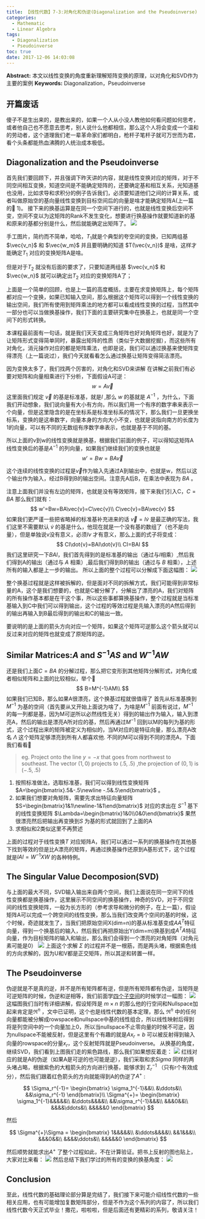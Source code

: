 ```yaml
---
title: 【线性代数】7-3:对角化和伪逆(Diagonalization and the Pseudoinverse)
categories:
  - Mathematic
  - Linear Algebra
tags:
  - Diagonalization
  - Pseudoinverse
toc: true
date: 2017-12-06 14:03:08
---
```


**Abstract:** 本文以线性变换的角度重新理解矩阵变换的原理，以对角化和SVD作为主要的案例
**Keywords:** Diagonalization，Pseudoinverse

<!--more-->
## 开篇废话
傻子不是生出来的，是教出来的，如果一个人从小没人教他如何看问题如何思考，或者他自己也不愿意去思考，别人说什么他都相信，那么这个人将会变成一个温和的劳动者，这个道理我们老一辈革命家们都明白，枪杆子笔杆子就可万世而为君，看个头条都能热血沸腾的人统治成本极低。
## Diagonalization and the Pseudoinverse
首先我们要回顾下，并且强调下昨天讲的内容，就是线性变换对应的矩阵，对于不同空间相互变换，知道空间是不能确定矩阵的，还要确定基和相互关系，光知道基也没用，比如求导和求积分的例子告诉我们，必须要知道他们之间的计算关系，或者叫做原始空的基向量线性变换到目标空间后的向量是啥才能确定矩阵A(上一篇的🌰 1)。
接下来的换基运算是在同一个空间下进行的，也就是线性变换后空间不变，空间不变以为这矩阵的Rank不发生变化，想要进行换基操作就要知道新的基和原来的基都分别是什么，然后就能确定出矩阵了。
![](https://tony4ai-1251394096.cos.ap-hongkong.myqcloud.com/blog_images/Math-Linear-Algebra-Chapter-7-3/lineartransformation.png)

手工图片，简约而不简单，哈哈，$T_1$就是个典型的夸空间的变换，已知两组基 $\vec{v_n}$ 和 $\vec{w_m}$ 并且要明确的知道 $T(\vec{v_n})$ 是啥，这样才能确定$T_1$ 对应的变换矩阵A是啥。

但是对于$T_2$ 就没有后面的要求了，只要知道两组基 $\vec{v_n}$ 和 $\vec{w_n}$ 就可以确定出$T_2$ 对应的变换矩阵A了；

上面是一个简单的回顾，也是上一篇的高度概括，主要在求变换矩阵上，每个矩阵都对应一个变换，如果已知输入空间，那么根据这个矩阵可以得到一个线性变换的输出空间，我们所有使用到矩阵乘法的地方都可以看成线性变换的过程，当然其中一部分也可以当做换基操作，我们下面的主要研究集中在换基上，也就是同一个空间下的形式转换。

本课程最前面有一句话，就是我们天天变成三角矩阵也好对角矩阵也好，就是为了让矩阵形式变得简单同时，暴露出矩阵的性质（类似于大数据挖掘），而这些所有对角化，消元操作对应的都是矩阵乘法，也即是说，我们可以通过换基来使矩阵变得漂亮（上一篇说过），我们今天就看看怎么通过换基让矩阵变得简洁漂亮。

因为变换太多了，我们找两个厉害的，对角化和SVD来讲解
在讲解之前我们有必要对矩阵和向量相乘进行下分析，下面假设A可逆：
$$
w=A\vec{v}
$$
这里面我们规定 $\vec{v}$ 的基是标准基，就是$I$ ,那么 $w$ 的基就是 $A^{-1}$ ，为什么，下面我们开动想象，我们说向量有大小有方向，所以我们用一个有序的数字串来表示一个向量，但是这里隐含的是在坐标系是标准坐标系的情况下，那么我们一旦更换坐标系，变换的是这串数字，向量本身的方向大小不变，也就是说指向南方的长度为1的向量，可以有不同的无数组有序数字串表示，也就是基于不同的基。

所以上面的v到w的线性变换就是换基，根据我们前面的例子，可以得知这矩阵A线性变换后的基是$A^{-1}$ 的列向量，如果我们继续我们的变换也就是
$$
w'=Bw=BA\vec{v}
$$

这个连续的线性变换的过程是$\vec{v}$作为输入先通过A到输出中，也就是w，然后以这个输出作为输入，经过B得到B的输出空间。注意先A后B，在乘法中表现为 $BA$ 。

注意上面我们并没有左边的矩阵，也就是没有等效矩阵，接下来我们引入C，$C=BA$ 那么我们就有：
$$
w'=Bw=BA\vec{v}=C\vec{v}\\
C\vec{v}=BA\vec{v}
$$
如果我们更严谨一些把省略掉的标准基补充进来的话 $\vec{v}=I\dot{v}$ 是最正确的写法，我们这里不需要默认 $\dot{v}$ 的基是什么，他现在就是一个没有基的数组了（也不是向量），但是单独说v没有意义，必须$Iv$ 才有意义，那么上面的式子将变成：
$$
CI\dot{v}=BAI\dot{v}\\
CI=BAI
$$
我们这里研究一下$BAI$，我们首先得到的是标准基的输出（通过与$I$相乘）,然后我们得到A的输出（通过与 $A$ 相乘）,最后我们得到B的输出（通过与 $B$ 相乘），上述所有的输入都是上一步的输出。
所以上面的整个过程可以分解成下面这幅图：
![](https://tony4ai-1251394096.cos.ap-hongkong.myqcloud.com/blog_images/Math-Linear-Algebra-Chapter-7-3/CBA.png)

整个换基过程就是这样被拆解的，但是面对不同的拆解方式，我们可能得到非常标量的A，这个是我们想要的，也就是C被分解了，分解出了漂亮的A，我们对矩阵的所有操作基本都是在干这个事，所以这些事都算换基操作，整个过程就是当标准基输入到C中我们可以得到输出，这个过程的等效过程是先输入漂亮的A然后得到的输出再输入到B最后得到的输出和C的输出一致。

要说明的是上面的箭头方向对应一个矩阵，如果这个矩阵可逆那么这个箭头就可以反过来对应的矩阵也就变成了原矩阵的逆。
## Similar Matrices:$A$ and $S^{-1}AS$ and $W^{-1}AW$

还是我们上面$C=BA$ 的分解过程，那么把它变形到其他矩阵分解形式，对角化或者相似矩阵和上面的比较相似，举个🌰
$$
B=M^{-1}AM\\
$$
如果我们已知B，那么如果A很漂亮，这个换基过程就很值得了
首先从标准基换到 $M^{-1}$ 为基的空间（首先要从又开始上面说为啥了，为啥是$M^{-1}$ 前面有说过，$M^{-1}$ 的每一列都是基，因为M可逆所以必然线性无关）得到的输出作为输入，输入到漂亮A，然后的输出是漂亮A所对应的基，然后再通过$M^{-1}$ 回到以M的每列为基的形式，这个过程出来的矩阵被定义为相似的，当M对应的是特征向量，那么漂亮A改名 $\Lambda$ 这个矩阵足够漂亮到所有人都喜欢他.
不同的M可以得到不同的漂亮A，下面我们看看🌰
> eg. Project onto the line $y=-x$ that goes from northwest to southeast. The vector $(1,0)$ projects to $(.5,.5)$ ,the projection of $(0,1)$ is $(-.5,.5)$

1. 按照标准做法，选取标准基，我们可以得到线性变换矩阵 $A=\begin{bmatrix}.5&-.5\newline -.5&.5\end{bmatrix}$ 。
2. 如果我们想要对角矩阵，需要先求出特征向量矩阵 $S=\begin{bmatrix}1&1\newline-1&1\end{bmatrix}$ 对应的求出在 $S^{-1}$ 基下的线性变换矩阵 $\Lambda=\begin{bmatrix}1&0\\0&0\end{bmatrix}$ 果然很漂亮然后把输出再变换到$S$ 为基的形式就回到了上面的A
3. 求相似和2类似这里不再赘述

上面的过程对于线性变换$T$ 对应矩阵A，我们可以通过一系列的换基操作在其他基下找到等效的但是比A漂亮的矩阵，再通过换基操作还原到A基形式下，这个过程就是$IAI=W^{-1}XW$ 的各种特例。

## The Singular Value Decomposion(SVD)
与上面的最大不同，SVD输入输出来自两个空间，我们上面说在同一空间下的线性变换都是换基操作，这里展示不同空间的换基操作，神奇的SVD，对于不同空间的线性变换矩阵，一般为长方形的（参考求导和微分的例子，在上一篇），假设矩阵A可以完成一个跨空间的线性变换，那么当我们改变两个空间的基的时候，这个时候，奇迹就发生了，当我们把原始空间X(dim=n)的基从标准基变成$AA^T$特征向量，得到一个换基后的输入，然后我们再把原始出Y(dim=m)换基到成$A^TA$特征向量，作为目标矩阵的输入和输出，那么我们会得到一个漂亮的对角矩阵（对角元素可能是0）
![](https://tony4ai-1251394096.cos.ap-hongkong.myqcloud.com/blog_images/Math-Linear-Algebra-Chapter-7-3/SVD.png)
上面这个求解 $\Sigma$ 的过程并不是一根筋，而是两头堵，根据紫色线的方向求解的，因为U和V都是正交矩阵，所以其逆和转置一样。

## The Pseudoinverse
伪逆就是不是真的逆，并不是所有矩阵都有逆，但是所有矩阵都有伪逆，当矩阵是可逆矩阵的时候，伪逆和逆相等，我们前面学[四个子空间](http://face2ai.com/Math-Linear-Algebra-Chapter-4-1/)的时候学过一幅图：
![](https://tony4ai-1251394096.cos.ap-hongkong.myqcloud.com/blog_images/Math-Linear-Algebra-Chapter-7-3/4spaces_extra.png)
这幅图我们当时有详细讲解，假设矩阵是 $m\times n$ 的那么他的行空间和Nullspace加起来肯定是$\Re^n$ ，文中已证明，这个也是线性代数的基本定理，那么 $\Re^n$ 中的任何向量都能被分解成rowspace和nullspace中基的线性组合，所以线性映射后得到将是列空间中的一个向量加上0，所以当nullspace不止零向量的时候不可逆，因为nullspace不能被反射，但是这里有个有趣的就是$Ax_r=b$ 可以被反射得到输入向量的rowspace的分量$x_r$，这个反射矩阵就是Pseudoinverse。
从换基的角度，继续SVD，我们看到上图我们走的紫色路线，那么我们如果想反着走：
![](https://tony4ai-1251394096.cos.ap-hongkong.myqcloud.com/blog_images/Math-Linear-Algebra-Chapter-7-3/SVD_invers.png)
红线对应的就是A的伪逆（如果A是可逆的也可能是逆），我们采取和求$Sigma$ 同样的两头堵占略，根据紫色的大粗箭头的方向进行换基，能够求到 $\Sigma_r^{-1}$ （只有r个有效成分），然后我们跟着红色箭头的方向就能得到A的伪逆了$A^{+}$ :

$$
\Sigma_r^{-1}=
\begin{bmatrix}
\sigma_1^{-1}&&\\
&\ddots&\\
&&\sigma_r^{-1}
\end{bmatrix}\\
\Sigma^{+}=
\begin{bmatrix}
\sigma_1^{-1}&&&&&\\
&\ddots&&&&\\
&&\sigma_r^{-1}&&&\\
&&&0&&\\
&&&&\ddots&\\
&&&&&0
\end{bmatrix}
$$

然后

$$
\Sigma^{+}\Sigma =
\begin{bmatrix}
1&&&&&\\
&\ddots&&&&\\
&&1&&&\\
&&&0&&\\
&&&&\ddots&\\
&&&&&0
\end{bmatrix}
$$

然后顺势就能求出$A^{+}$ 了整个过程如此，不在计算验证。把书上反射的图也贴上，大家对比来看：
![](https://tony4ai-1251394096.cos.ap-hongkong.myqcloud.com/blog_images/Math-Linear-Algebra-Chapter-7-3/pseudoinvers.png)
然后总结下我们学过的所有的变换的换基角度：
![](https://tony4ai-1251394096.cos.ap-hongkong.myqcloud.com/blog_images/Math-Linear-Algebra-Chapter-7-3/changebase.png)

## Conclusion
至此，线性代数的基础理论部分算是完结了，我们接下来可能介绍线性代数的一些相关应用，也有可能增加复数矩阵部分，但是不作为这个系列的内容了，所以我们线性代数今天正式毕业！撒花，啦啦啦，但是后面还有更精彩的系列，敬请关注！

